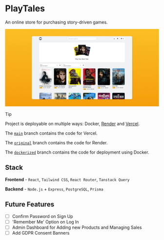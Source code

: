 # PlayTales

An online store for purchasing story-driven games.

![Screenshot](/frontend/public/screenshot.png)

> [!tip]
> Project is deployable on multiple ways: Docker, [Render](https://render.com) and [Vercel](https://vercel.com).
>
> The [`main`](https://github.com/oneminch/PlayTales/tree/main) branch contains the code for Vercel.
>
> The [`original`](https://github.com/oneminch/PlayTales/tree/original) branch contains the code for Render.
>
> The [`dockerized`](https://github.com/oneminch/PlayTales/tree/dockerized) branch contains the code for deployment using Docker.

## Stack

**Frontend** - `React`, `Tailwind CSS`, `React Router`, `Tanstack Query`

**Backend** - `Node.js` + `Express`, `PostgreSQL`, `Prisma`

## Future Features

- [ ] Confirm Password on Sign Up
- [ ] 'Remember Me' Option on Log In
- [ ] Admin Dashboard for Adding new Products and Managing Sales
- [ ] Add GDPR Consent Banners
